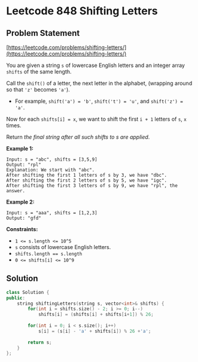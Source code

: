 # Leetcode 848 Shifting Letters

## Problem Statement

[https://leetcode.com/problems/shifting-letters/](https://leetcode.com/problems/shifting-letters/)

You are given a string `s` of lowercase English letters and an integer array `shifts` of the same length.

Call the `shift()` of a letter, the next letter in the alphabet, \(wrapping around so that `'z'` becomes `'a'`\).

* For example, `shift('a') = 'b'`, `shift('t') = 'u'`, and `shift('z') = 'a'`.

Now for each `shifts[i] = x`, we want to shift the first `i + 1` letters of `s`, `x` times.

Return _the final string after all such shifts to s are applied_.

**Example 1:**

```text
Input: s = "abc", shifts = [3,5,9]
Output: "rpl"
Explanation: We start with "abc".
After shifting the first 1 letters of s by 3, we have "dbc".
After shifting the first 2 letters of s by 5, we have "igc".
After shifting the first 3 letters of s by 9, we have "rpl", the answer.
```

**Example 2:**

```text
Input: s = "aaa", shifts = [1,2,3]
Output: "gfd"
```

**Constraints:**

* `1 <= s.length <= 10^5`
* `s` consists of lowercase English letters.
* `shifts.length == s.length`
* `0 <= shifts[i] <= 10^9`

## Solution

```cpp
class Solution {
public:
    string shiftingLetters(string s, vector<int>& shifts) {
        for(int i = shifts.size() - 2; i >= 0; i--) 
            shifts[i] = (shifts[i] + shifts[i+1]) % 26;
        
        for(int i = 0; i < s.size(); i++) 
            s[i] = (s[i] - 'a' + shifts[i]) % 26 +'a';
        
        return s;
    }
};
```

